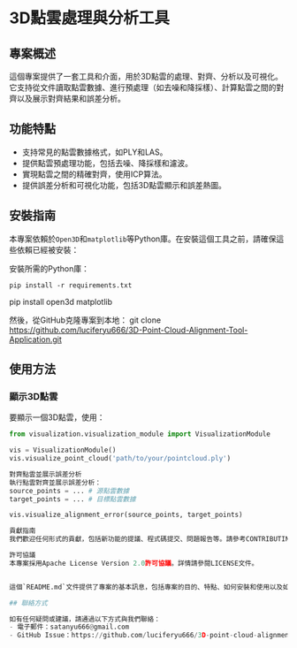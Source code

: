 # 3D點雲處理與分析工具

## 專案概述
這個專案提供了一套工具和介面，用於3D點雲的處理、對齊、分析以及可視化。它支持從文件讀取點雲數據、進行預處理（如去噪和降採樣）、計算點雲之間的對齊以及展示對齊結果和誤差分析。

## 功能特點
- 支持常見的點雲數據格式，如PLY和LAS。
- 提供點雲預處理功能，包括去噪、降採樣和濾波。
- 實現點雲之間的精確對齊，使用ICP算法。
- 提供誤差分析和可視化功能，包括3D點雲顯示和誤差熱圖。

## 安裝指南
本專案依賴於`Open3D`和`matplotlib`等Python庫。在安裝這個工具之前，請確保這些依賴已經被安裝：

安裝所需的Python庫：
   ```
   pip install -r requirements.txt
   ```

pip install open3d matplotlib

然後，從GitHub克隆專案到本地：
git clone https://github.com/luciferyu666/3D-Point-Cloud-Alignment-Tool-Application.git

## 使用方法

### 顯示3D點雲
要顯示一個3D點雲，使用：

```python
from visualization.visualization_module import VisualizationModule

vis = VisualizationModule()
vis.visualize_point_cloud('path/to/your/pointcloud.ply')

對齊點雲並展示誤差分析
執行點雲對齊並展示誤差分析：
source_points = ... # 源點雲數據
target_points = ... # 目標點雲數據

vis.visualize_alignment_error(source_points, target_points)

貢獻指南
我們歡迎任何形式的貢獻，包括新功能的提議、程式碼提交、問題報告等。請參考CONTRIBUTING.md了解更多細節。

許可協議
本專案採用Apache License Version 2.0許可協議。詳情請參閱LICENSE文件。


這個`README.md`文件提供了專案的基本訊息，包括專案的目的、特點、如何安裝和使用以及如何貢獻。這是專案文檔的一個重要部分，有助於新用戶快速瞭解和開始使用專案。

## 聯絡方式

如有任何疑問或建議，請通過以下方式與我們聯絡：
- 電子郵件：satanyu666@gmail.com
- GitHub Issue：https://github.com/luciferyu666/3D-point-cloud-alignment-tool/issues
